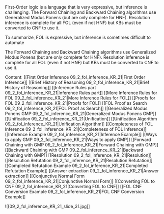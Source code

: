 ﻿First-Order logic is a language that is very expressive, but inference is challenging.
The Forward Chaining and Backward Chaining algorithms use Generalized Modus Ponens (but are only complete for HNF).
Resolution inference is complete for all FOL (even if not HNF) but KBs must be converted to CNF to use it.

To summarize, FOL is expressive, but inference is sometimes difficult to automate

The Forward Chaining and Backward Chaining algorithms use Generalized Modus Ponens (but are only complete for HNF).
Resolution inference is complete for all FOL (even if not HNF) but KBs must be converted to CNF to use it.

Content:
[[First Order Inference 09_2_fol_inference_KR_21|First Order Inference]]
[[Brief History of Reasoning 09_2_fol_inference_KR_21|Brief History of Reasoning]]
[[Inference Rules part 09_2_fol_inference_KR_21|Inference Rules part]]
[[More Inference Rules for FOL 09_2_fol_inference_KR_21|More Inference Rules for FOL]]
[[Proofs for FOL 09_2_fol_inference_KR_21|Proofs for FOL]]
[[FOL Proof as Search 09_2_fol_inference_KR_21|FOL Proof as Search]]
[[Generalized Modus Ponens GMP 09_2_fol_inference_KR_21|Generalized Modus Ponens GMP]]
[[Unification 09_2_fol_inference_KR_21|Unification]]
[[Unification Algorithm 09_2_fol_inference_KR_21|Unification Algorithm]]
[[Completeness of FOL Inference 09_2_fol_inference_KR_21|Completeness of FOL Inference]]
[[Inference Example 09_2_fol_inference_KR_21|Inference Example]]
[[Ways to apply GMP 09_2_fol_inference_KR_21|Ways to apply GMP]]
[[Forward Chaining with GMP 09_2_fol_inference_KR_21|Forward Chaining with GMP]]
[[Backward Chaining with GMP 09_2_fol_inference_KR_21|Backward Chaining with GMP]]
[[Resolution 09_2_fol_inference_KR_21|Resolution]]
[[Resolution Refutation 09_2_fol_inference_KR_21|Resolution Refutation]]
[[Completed Refutation Example 09_2_fol_inference_KR_21|Completed Refutation Example]]
[[Answer extraction 09_2_fol_inference_KR_21|Answer extraction]]
[[Conjunctive Normal Form 09_2_fol_inference_KR_21|Conjunctive Normal Form]]
[[Converting FOL to CNF 09_2_fol_inference_KR_21|Converting FOL to CNF]]
[[FOL CNF Conversion Example 09_2_fol_inference_KR_21|FOL CNF Conversion Example]]

![[09_2_fol_inference_KR_21_slide_31.jpg]]
